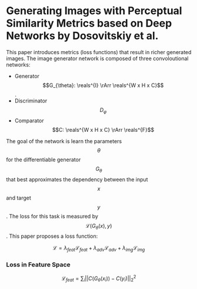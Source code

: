 # Generating Images with Perceptual Similarity Metrics based on Deep Networks by Dosovitskiy et al.

This paper introduces metrics (loss functions) that result in richer generated images. The image generator network is composed of three convoloutional networks:

- Generator $$G_{\theta}: \reals^{I} \rArr \reals^{W x H x C}$$.
- Discriminator $$D_{\varphi}$$
- Comparator $$C: \reals^{W x H x C} \rArr \reals^{F}$$

The goal of the network is learn the parameters $$\theta$$ for the differentiable generator $$G_{\theta}$$ that best approximates the dependency between the input $$x$$and target $$y$$. The loss for this task is measured by $$\mathcal{L}(G_{\theta}(x), y)$$. This paper proposes a loss function:

$$\mathcal{L} =
\lambda_{feat}\mathcal{L}_{feat} +
\lambda_{adv}\mathcal{L}_{adv} +
\lambda_{img}\mathcal{L}_{img}
$$

### Loss in Feature Space

$$\mathcal{L}_{feat} = \sum_{i}||C(G_{\theta}(x_{i})) - C(y_{i})||^{2}_{2}$$
